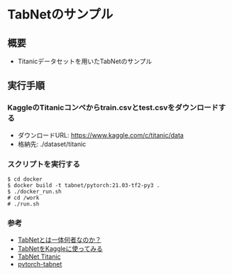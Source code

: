 # TabNetのサンプル

## 概要

* Titanicデータセットを用いたTabNetのサンプル

## 実行手順

### KaggleのTitanicコンペからtrain.csvとtest.csvをダウンロードする

* ダウンロードURL: https://www.kaggle.com/c/titanic/data
* 格納先: ./dataset/titanic

### スクリプトを実行する

	$ cd docker  
	$ docker build -t tabnet/pytorch:21.03-tf2-py3 .  
	$ ./docker_run.sh  
	# cd /work  
	# ./run.sh  


### 参考

* [TabNetとは一体何者なのか？](https://zenn.dev/sinchir0/articles/9228eccebfbf579bfdf4)
* [TabNetをKaggleに使ってみる](https://qiita.com/t-smz/items/6e5d6c10aba7a8e3f991)
* [TabNet Titanic](https://www.kaggle.com/tamreff3290/tabnet-titanic)
* [pytorch-tabnet](https://pypi.org/project/pytorch-tabnet/)


